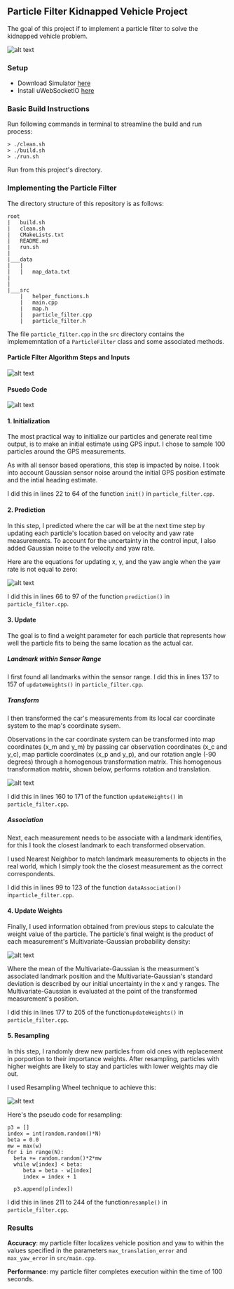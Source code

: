 ## Particle Filter Kidnapped Vehicle Project

The goal of this project if to implement a particle filter to solve the kidnapped vehicle problem.

[//]: # (Image References)
[image1]: ./images/particle_filter.png
[image2]: ./images/pseudocode.png
[image3]: ./images/prediction_eq.png
[image4]: ./images/homogenous.png
[image5]: ./images/multivariate_gauss.png
[image6]: ./images/wheel.png
[image7]: ./images/result.png

![alt text][image7]

### Setup
* Download Simulator [here](https://github.com/udacity/self-driving-car-sim/releases)
* Install uWebSocketIO [here](https://github.com/uWebSockets/uWebSockets)

### Basic Build Instructions
Run following commands in terminal to streamline the build and run process:

```
> ./clean.sh
> ./build.sh
> ./run.sh
```

Run from this project's directory.

### Implementing the Particle Filter
The directory structure of this repository is as follows:

```
root
|   build.sh
|   clean.sh
|   CMakeLists.txt
|   README.md
|   run.sh
|
|___data
|   |   
|   |   map_data.txt
|   
|   
|___src
    |   helper_functions.h
    |   main.cpp
    |   map.h
    |   particle_filter.cpp
    |   particle_filter.h
```

The file `particle_filter.cpp` in the `src` directory contains the implememntation of a `ParticleFilter` class and some associated methods.

#### Particle Filter Algorithm Steps and Inputs

![alt text][image1]

#### Psuedo Code

![alt text][image2]

#### 1. Initialization
The most practical way to initialize our particles and generate real time output, is to make an initial estimate using GPS input. I chose to sample 100 particles around the GPS measurements. 

As with all sensor based operations, this step is impacted by noise. I took into account Gaussian sensor noise around the initial GPS position estimate and the intial heading estimate.

I did this in lines 22 to 64 of the function `init()` in `particle_filter.cpp`.

#### 2. Prediction
In this step, I predicted where the car will be at the next time step by updating each particle's location based on velocity and yaw rate measurements. To account for the uncertainty in the control input, I also added Gaussian noise to the velocity and yaw rate.

Here are the equations for updating x, y, and the yaw angle when the yaw rate is not equal to zero:

![alt text][image3]

I did this in lines 66 to 97 of the function `prediction()` in `particle_filter.cpp`.


#### 3. Update
The goal is to find a weight parameter for each particle that represents how well the particle fits to being the same location as the actual car.

##### Landmark within Sensor Range
I first found all landmarks within the sensor range. I did this in lines 137 to 157 of `updateWeights()` in `particle_filter.cpp`.

##### Transform
I then transformed the car's measurements from its local car coordinate system to the map's coordinate sysem.

Observations in the car coordinate system can be transformed into map coordinates (x_m and y_m) by passing car observation coordinates (x_c and y_c), map particle coordinates (x_p and y_p), and our rotation angle (-90 degrees) through a homogenous transformation matrix. This homogenous transformation matrix, shown below, performs rotation and translation.

![alt text][image4]

I did this in lines 160 to 171 of the function `updateWeights()` in `particle_filter.cpp`.

##### Association
Next, each measurement needs to be associate with a landmark identifies, for this I took the closest landmark to each transformed observation.

I used Nearest Neighbor to match landmark measurements to objects in the real world, which I simply took the the closest measurement as the correct correspondents.

I did this in lines 99 to 123 of the function `dataAssociation()` in`particle_filter.cpp`.

#### 4. Update Weights
Finally, I used information obtained from previous steps to calculate the weight value of the particle. The particle's final weight is the product of each measurement's Multivariate-Gaussian probability density:

![alt text][image5]

Where the mean of the Multivariate-Gaussian is the measurment's associated landmark position and the Multivariate-Gaussian's standard deviation is described by our initial uncertainty in the x and y ranges. The Multivariate-Gaussian is evaluated at the point of the transformed measurement's position.

I did this in lines 177 to 205 of the function`updateWeights()` in `particle_filter.cpp`.

#### 5. Resampling
In this step, I randomly drew new particles from old ones with replacement in porportion to their importance weights. After resampling, particles with higher weights are likely to stay and particles with lower weights may die out.

I used Resampling Wheel technique to achieve this:

![alt text][image6]

Here's the pseudo code for resampling:
```
p3 = []
index = int(random.random()*N)
beta = 0.0
mw = max(w)
for i in range(N):
  beta += random.random()*2*mw
  while w[index] < beta:
     beta = beta - w[index]
     index = index + 1

  p3.append(p[index])
 ```
I did this in lines 211 to 244 of the function`resample()` in `particle_filter.cpp`.

### Results

**Accuracy**: my particle filter localizes vehicle position and yaw to within the values specified in the parameters `max_translation_error` and `max_yaw_error` in `src/main.cpp`.

**Performance**: my particle filter completes execution within the time of 100 seconds.

